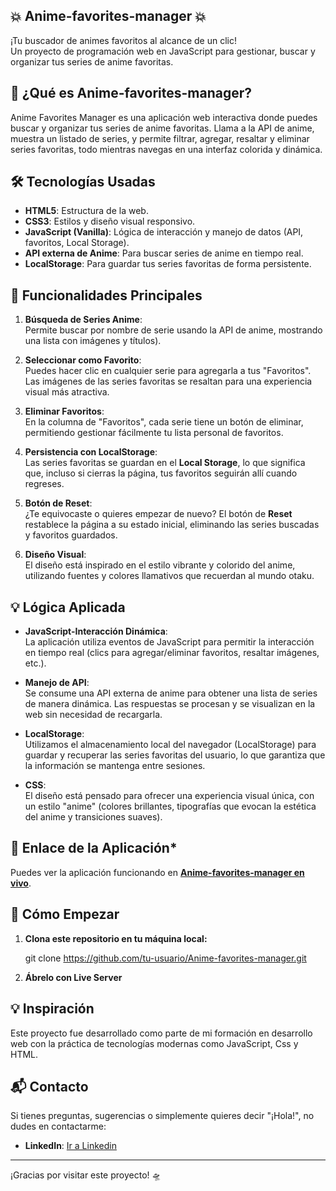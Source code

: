 ## 💥 **Anime-favorites-manager** 💥  
¡Tu buscador de animes favoritos al alcance de un clic!  
Un proyecto de programación web en JavaScript para gestionar, buscar y organizar tus series de anime favoritas.

## 🚀 ¿Qué es Anime-favorites-manager?
Anime Favorites Manager es una aplicación web interactiva donde puedes buscar y organizar tus series de anime favoritas. 
Llama a la API de anime, muestra un listado de series, y permite filtrar, agregar, resaltar y eliminar series favoritas, todo mientras navegas en una interfaz colorida y dinámica.

## 🛠 Tecnologías Usadas
- **HTML5**: Estructura de la web.
- **CSS3**: Estilos y diseño visual responsivo.
- **JavaScript (Vanilla)**: Lógica de interacción y manejo de datos (API, favoritos, Local Storage).
- **API externa de Anime**: Para buscar series de anime en tiempo real.
- **LocalStorage**: Para guardar tus series favoritas de forma persistente.
  
## 🔧 Funcionalidades Principales
1. **Búsqueda de Series Anime**:  
   Permite buscar por nombre de serie usando la API de anime, mostrando una lista con imágenes y títulos).
   
2. **Seleccionar como Favorito**:  
   Puedes hacer clic en cualquier serie para agregarla a tus "Favoritos". Las imágenes de las series favoritas se resaltan para una experiencia visual más atractiva.

3. **Eliminar Favoritos**:  
   En la columna de "Favoritos", cada serie tiene un botón de eliminar, permitiendo gestionar fácilmente tu lista personal de favoritos.

4. **Persistencia con LocalStorage**:  
   Las series favoritas se guardan en el **Local Storage**, lo que significa que, incluso si cierras la página, tus favoritos seguirán allí cuando regreses.

5. **Botón de Reset**:  
   ¿Te equivocaste o quieres empezar de nuevo? El botón de **Reset** restablece la página a su estado inicial, eliminando las series buscadas y favoritos guardados.

6. **Diseño Visual**:  
   El diseño está inspirado en el estilo vibrante y colorido del anime, utilizando fuentes y colores llamativos que recuerdan al mundo otaku.

## 💡 Lógica Aplicada
- **JavaScript-Interacción Dinámica**:  
   La aplicación utiliza eventos de JavaScript para permitir la interacción en tiempo real (clics para agregar/eliminar favoritos, resaltar imágenes, etc.).
   
- **Manejo de API**:  
   Se consume una API externa de anime para obtener una lista de series de manera dinámica. Las respuestas se procesan y se visualizan en la web sin necesidad de recargarla.

- **LocalStorage**:  
   Utilizamos el almacenamiento local del navegador (LocalStorage) para guardar y recuperar las series favoritas del usuario, lo que garantiza que la información se mantenga entre sesiones.

- **CSS**:  
   El diseño está pensado para ofrecer una experiencia visual única, con un estilo "anime" (colores brillantes, tipografías que evocan la estética del anime y transiciones suaves).

## 🔗 Enlace de la Aplicación* 
Puedes ver la aplicación funcionando en [**Anime-favorites-manager en vivo**](https://lauramartinezperez.github.io/Anime-favorites-manager/).

 ## 📝 Cómo Empezar
1. **Clona este repositorio en tu máquina local:**

   git clone https://github.com/tu-usuario/Anime-favorites-manager.git
   
2. **Ábrelo con Live Server**
   
## 💡 Inspiración

Este proyecto fue desarrollado como parte de mi formación en desarrollo web con la práctica de tecnologías modernas como JavaScript, Css y HTML.

## 📬 Contacto

Si tienes preguntas, sugerencias o simplemente quieres decir "¡Hola!", no dudes en contactarme:

- **LinkedIn**: [Ir a Linkedin](https://www.linkedin.com/in/laura-martinez-perez-a5aa78299)

---

¡Gracias por visitar este proyecto! 🛸
